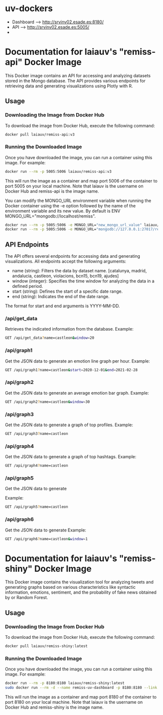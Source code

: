 # uv-dockers
* Dashboard --> http://srvinv02.esade.es:8180/
* API --> http://srvinv02.esade.es:5005/
* 
# Documentation for laiauv's "remiss-api" Docker Image

This Docker image contains an API for accessing and analyzing datasets stored in the Mongo database. The API provides various endpoints for retrieving data and generating visualizations using Plotly with R.


## Usage

### Downloading the Image from Docker Hub

To download the image from Docker Hub, execute the following command:

```bash
docker pull laiauv/remiss-api:v3
```

### Running the Downloaded Image

Once you have downloaded the image, you can run a container using this image. For example:

```bash
docker run --rm -p 5005:5006 laiauv/remiss-api:v3
```

This will run the image as a container and map port 5006 of the container to port 5005 on your local machine.
Note that laiauv is the username on Docker Hub and remiss-api is the image name.

You can modify the MONGO_URL environment variable when running the Docker container using the -e option followed by the name of the environment variable and its new value. By default is ENV MONGO_URL="mongodb://localhost/remiss".
```bash
docker run --rm -p 5005:5006 -e MONGO_URL="new_mongo_url_value" laiauv/remiss-api:v3
docker run --rm -p 5005:5006 -e MONGO_URL="mongodb://127.0.0.1:27017/remiss?directConnection=true&serverSelectionTimeoutMS=2000&appName=mongosh+2.0.0" laiauv/remiss-api:v3
```

## API Endpoints

The API offers several endpoints for accessing data and generating visualizations. All endpoints accept the following arguments:

* name (string): Filters the data by dataset name. [catalunya, madrid, andalucia, castleon, violacions, bcn15, bcn19, ajudes]
* window (integer): Specifies the time window for analyzing the data in a defined period.
* start (string): Defines the start of a specific date range.
* end (string): Indicates the end of the date range.

The format for start and end arguments is YYYY-MM-DD.

### /api/get_data

Retrieves the indicated information from the database.
Example:
```bash
GET /api/get_data?name=castleon&window=20
```

### /api/graph1

Get the JSON data to generate an emotion line graph per hour.
Example:
```bash
GET /api/graph1?name=castleon&start=2020-12-01&end=2021-02-28
```

### /api/graph2

Get the JSON data to generate an average emotion bar graph.
Example:
```bash
GET /api/graph2?name=castleon&window=30
```
### /api/graph3
Get the JSON data to generate a graph of top profiles.
Example:
```bash
GET /api/graph3?name=castleon
```
### /api/graph4
Get the JSON data to generate a graph of top hashtags.
Example:
```bash
GET /api/graph4?name=castleon
```
### /api/graph5
Get the JSON data to generate

Example:
```bash
GET /api/graph5?name=castleon
```
### /api/graph6
Get the JSON data to generate
Example:
```bash
GET /api/graph6?name=castleon&window=1
```

# Documentation for laiauv's "remiss-shiny" Docker Image
This Docker image contains the visualization tool for analyzing tweets and generating graphs based on various characteristics like syntactic information, emotions, sentiment, and the probability of fake news obtained by or Random Forest.

## Usage

### Downloading the Image from Docker Hub

To download the image from Docker Hub, execute the following command:

```bash
docker pull laiauv/remiss-shiny:latest
```

### Running the Downloaded Image

Once you have downloaded the image, you can run a container using this image. For example:

```bash
docker run --rm -p 8180:8180 laiauv/remiss-shiny:latest
sudo docker run --rm -d --name remiss-uv-dashboard -p 8180:8180 --link remiss-uv-api:remiss-uv-api laiauv/remiss-shiny:latest
```

This will run the image as a container and map port 8180 of the container to port 8180 on your local machine.
Note that laiauv is the username on Docker Hub and remiss-shiny is the image name.
